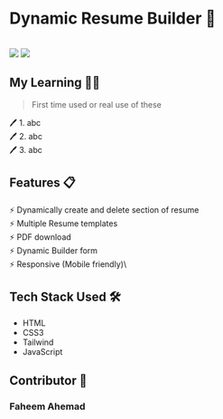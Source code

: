 # Dynamic Resume Builder 📄
> 
<br>
<img src='SynonymWordsFinder.gif' >
<img src='SynonymWordsFinder.gif' >

## My Learning 📗🔖
> First time used or real use of these
> 
🖊️ 1. abc <br>
🖊️ 2. abc <br>
🖊️ 3. abc <br>

## Features 📋
⚡️ Dynamically create and delete section of resume \
⚡️ Multiple Resume templates\
⚡️ PDF download\
⚡️ Dynamic Builder form \
⚡️ Responsive (Mobile friendly)\
 


## Tech Stack Used 🛠️
*  HTML
*  CSS3
*  Tailwind
*  JavaScript
  

## Contributor 🤝
### Faheem Ahemad

